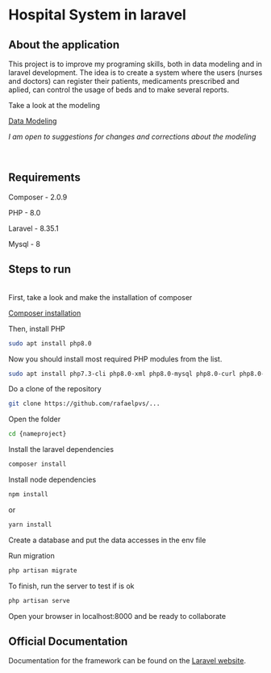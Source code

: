 # Hospital System in laravel



## About the application

<p>This project is to improve my programing skills, both in data modeling and in laravel development. The idea is to create a system where the users (nurses and doctors) can register their patients, medicaments prescribed and aplied, can control the usage of beds and to make several reports.
</p>

Take a look at the modeling

[Data Modeling](https://drive.google.com/file/d/1DeMAY-7ap5vFe5fGTNrPM_5452s6nnnX/view?usp=sharing)

<i>I am open to suggestions for changes and corrections about the modeling</i>

<br/>

## Requirements

Composer - 2.0.9

PHP - 8.0

Laravel - 8.35.1

Mysql - 8

## Steps to run
<br />
First, take a look and make the installation of composer

[Composer installation](https://getcomposer.org/download/)

Then, install PHP
````bash
sudo apt install php8.0 
````
Now you should install most required PHP modules from the list.
````bash
sudo apt install php7.3-cli php8.0-xml php8.0-mysql php8.0-curl php8.0-gd php8.0-json php8.0-mbstring php8.0-mcrypt
````

Do a clone of the repository
````bash
git clone https://github.com/rafaelpvs/...
````

Open the folder
````bash
cd {nameproject}
````

Install the laravel dependencies
````bash
composer install
````

Install node dependencies
````bash
npm install
````
or
````bash
yarn install
````


Create a database and put the data accesses in the env file

Run migration

````bash
php artisan migrate
````

To finish, run the server to test if is ok

````bash
php artisan serve
````

Open your browser in localhost:8000 and be ready to collaborate

## Official Documentation

Documentation for the framework can be found on the [Laravel website](http://laravel.com/docs).

